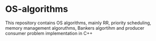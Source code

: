 # OS-algorithms
 This repository contains OS algorithms, mainly RR, priority scheduling, memory management algoruthms, Bankers algortihm and producer consumer problem implementation in C++
